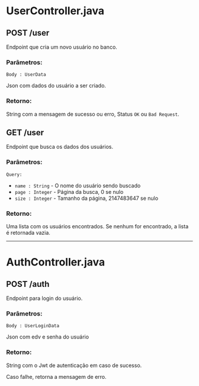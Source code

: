 # UserController.java

## POST /user

Endpoint que cria um novo usuário no banco.

### Parâmetros:

`Body : UserData`

Json com dados do usuário a ser criado.

### Retorno:

String com a mensagem de sucesso ou erro, Status `OK` ou `Bad Request`.

## GET /user

Endpoint que busca os dados dos usuários.

### Parâmetros:

`Query:`
- `name : String` - O nome do usuário sendo buscado
- `page : Integer` - Página da busca, 0 se nulo
- `size : Integer` - Tamanho da página, 2147483647 se nulo

### Retorno:

Uma lista com os usuários encontrados. Se nenhum for encontrado, a lista é retornada vazia.

---

# AuthController.java

## POST /auth

Endpoint para login do usuário.

### Parâmetros:

`Body : UserLoginData`

Json com edv e senha do usuário

### Retorno:

String com o Jwt de autenticação em caso de sucesso.

Caso falhe, retorna a mensagem de erro.